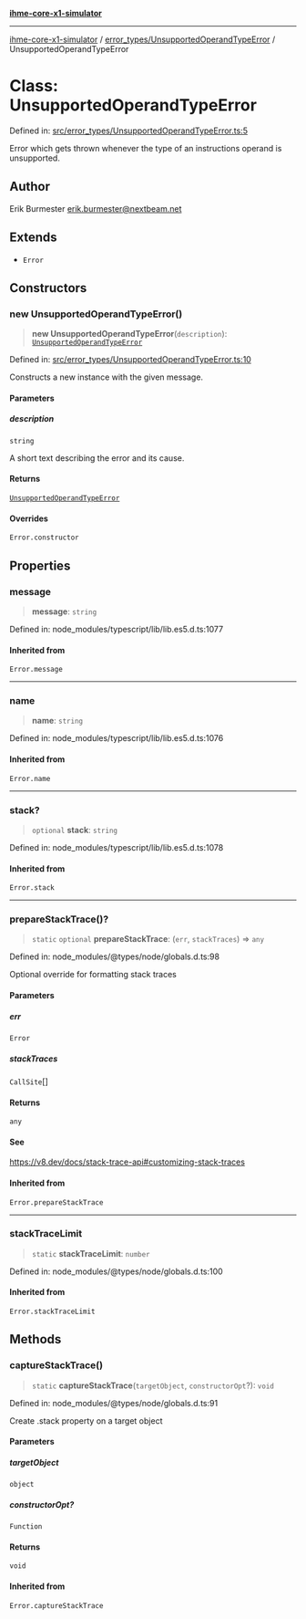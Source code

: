 [**ihme-core-x1-simulator**](../../../README.md)

***

[ihme-core-x1-simulator](../../../modules.md) / [error\_types/UnsupportedOperandTypeError](../README.md) / UnsupportedOperandTypeError

# Class: UnsupportedOperandTypeError

Defined in: [src/error\_types/UnsupportedOperandTypeError.ts:5](https://github.com/ProgrammIt/CPU-Simulator/blob/1018f35141b4ad3f48781b12aa9e5f0ba9cc7301/src/error_types/UnsupportedOperandTypeError.ts#L5)

Error which gets thrown whenever the type of an instructions operand is unsupported.

## Author

Erik Burmester <erik.burmester@nextbeam.net>

## Extends

- `Error`

## Constructors

### new UnsupportedOperandTypeError()

> **new UnsupportedOperandTypeError**(`description`): [`UnsupportedOperandTypeError`](UnsupportedOperandTypeError.md)

Defined in: [src/error\_types/UnsupportedOperandTypeError.ts:10](https://github.com/ProgrammIt/CPU-Simulator/blob/1018f35141b4ad3f48781b12aa9e5f0ba9cc7301/src/error_types/UnsupportedOperandTypeError.ts#L10)

Constructs a new instance with the given message.

#### Parameters

##### description

`string`

A short text describing the error and its cause.

#### Returns

[`UnsupportedOperandTypeError`](UnsupportedOperandTypeError.md)

#### Overrides

`Error.constructor`

## Properties

### message

> **message**: `string`

Defined in: node\_modules/typescript/lib/lib.es5.d.ts:1077

#### Inherited from

`Error.message`

***

### name

> **name**: `string`

Defined in: node\_modules/typescript/lib/lib.es5.d.ts:1076

#### Inherited from

`Error.name`

***

### stack?

> `optional` **stack**: `string`

Defined in: node\_modules/typescript/lib/lib.es5.d.ts:1078

#### Inherited from

`Error.stack`

***

### prepareStackTrace()?

> `static` `optional` **prepareStackTrace**: (`err`, `stackTraces`) => `any`

Defined in: node\_modules/@types/node/globals.d.ts:98

Optional override for formatting stack traces

#### Parameters

##### err

`Error`

##### stackTraces

`CallSite`[]

#### Returns

`any`

#### See

https://v8.dev/docs/stack-trace-api#customizing-stack-traces

#### Inherited from

`Error.prepareStackTrace`

***

### stackTraceLimit

> `static` **stackTraceLimit**: `number`

Defined in: node\_modules/@types/node/globals.d.ts:100

#### Inherited from

`Error.stackTraceLimit`

## Methods

### captureStackTrace()

> `static` **captureStackTrace**(`targetObject`, `constructorOpt`?): `void`

Defined in: node\_modules/@types/node/globals.d.ts:91

Create .stack property on a target object

#### Parameters

##### targetObject

`object`

##### constructorOpt?

`Function`

#### Returns

`void`

#### Inherited from

`Error.captureStackTrace`
